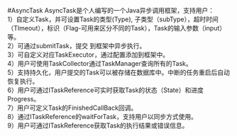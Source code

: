 #AsyncTask
AsyncTask是个人编写的一个Java异步调用框架，支持用户：<br/> 
1）自定义Task，并可设置Task的类型(Type), 子类型（subType），超时时间（TImeout），标识（Flag-可用来区分不同的Task），Task的输入参数（input）等。<br/> 
2）可通过submitTask，提交 到框架中异步执行。<br/> 
3）可自定义对应TaskExecutor，通过配置添加到框架中。<br/> 
4）用户可使用TaskCollector通过TaskManager查询所有的Task。<br/> 
5）支持持久化，用户提交的Task可以被存储在数据库中。中断的任务重启后自动恢复执行。<br/> 
6）用户可通过ITaskReference可实时获取Task的状态（State）和进度Progress。<br/> 
7）用户可定义Task的FinishedCallBack回调。<br/> 
8）通过ITaskReference的waitForTask，支持用户以同步方式使用。 <br/> 
9）用户可通过ITaskReference获取Task的执行结果或错误信息。<br/> 